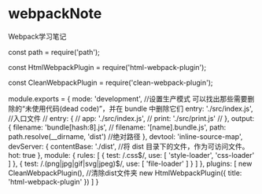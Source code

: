 # webpackNote
Webpack学习笔记


const path = require('path');

const HtmlWebpackPlugin = require('html-webpack-plugin');

const CleanWebpackPlugin = require('clean-webpack-plugin');


module.exports = {
    mode: 'development', //设置生产模式  可以找出那些需要删除的“未使用代码(dead code)”，并在 bundle 中删除它们
    entry: './src/index.js', //入口文件
    // entry: {
    //     app: './src/index.js',
    //     print: './src/print.js'
    // },
    output: {
        filename: 'bundle[hash:8].js',
        // filename: '[name].bundle.js',
        path: path.resolve(__dirname, 'dist') //绝对路径
    },
    devtool: 'inline-source-map',
    devServer: {
        contentBase: './dist', //将 dist 目录下的文件，作为可访问文件。
        hot: true
    },
    module: {
        rules: [
            {
                test: /\.css$/,
                use: [
                    'style-loader',
                    'css-loader'
                ]
            },
            {
                test: /\.(png|jpg|gif|svg|jpeg)$/,
                use: [
                    'file-loader'
                ]
            }
        ]
    },
    plugins: [
        new CleanWebpackPlugin(), //清除dist文件夹
        new HtmlWebpackPlugin({
            title: 'html-webpack-plugin'
        })
    ]
}



